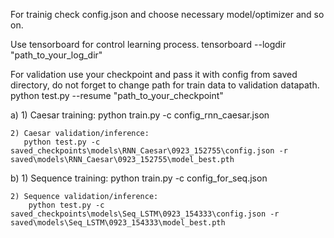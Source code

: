 For trainig check config.json and choose necessary model/optimizer and so on.

Use tensorboard for control learning process.
tensorboard --logdir "path_to_your_log_dir"

For validation use your checkpoint and pass it with config from saved directory, do not forget to change path for train data to validation datapath.
python test.py --resume "path_to_your_checkpoint"

a) 
    1) Caesar training:
       python train.py -c config_rnn_caesar.json

    2) Caesar validation/inference: 
       python test.py -c saved_checkpoints\models\RNN_Caesar\0923_152755\config.json -r saved\models\RNN_Caesar\0923_152755\model_best.pth

b) 
    1) Sequence training:
        python train.py -c config_for_seq.json

    2) Sequence validation/inference:
        python test.py -c saved_checkpoints\models\Seq_LSTM\0923_154333\config.json -r saved\models\Seq_LSTM\0923_154333\model_best.pth
